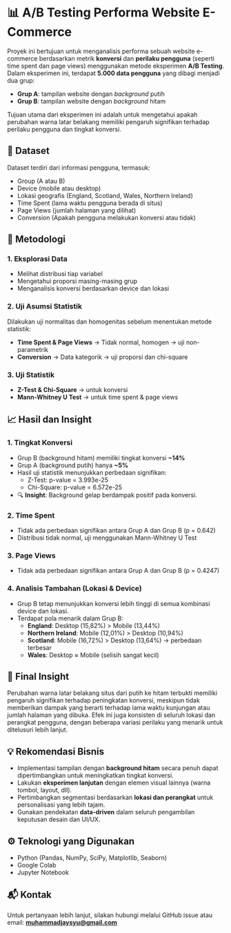 # 📊 A/B Testing Performa Website E-Commerce

Proyek ini bertujuan untuk menganalisis performa sebuah website e-commerce berdasarkan metrik **konversi** dan **perilaku pengguna** (seperti time spent dan page views) menggunakan metode eksperimen **A/B Testing**. Dalam eksperimen ini, terdapat **5.000 data pengguna** yang dibagi menjadi dua grup:

- **Grup A**: tampilan website dengan _background_ putih
- **Grup B**: tampilan website dengan _background_ hitam

Tujuan utama dari eksperimen ini adalah untuk mengetahui apakah perubahan warna latar belakang memiliki pengaruh signifikan terhadap perilaku pengguna dan tingkat konversi.

## 📁 Dataset
Dataset terdiri dari informasi pengguna, termasuk:
- Group (A atau B)
- Device (mobile atau desktop)
- Lokasi geografis (England, Scotland, Wales, Northern Ireland)
- Time Spent (lama waktu pengguna berada di situs)
- Page Views (jumlah halaman yang dilihat)
- Conversion (Apakah pengguna melakukan konversi atau tidak)

## 📌 Metodologi

### 1. Eksplorasi Data
- Melihat distribusi tiap variabel
- Mengetahui proporsi masing-masing grup
- Menganalisis konversi berdasarkan device dan lokasi

### 2. Uji Asumsi Statistik
Dilakukan uji normalitas dan homogenitas sebelum menentukan metode statistik:
- **Time Spent & Page Views** → Tidak normal, homogen → uji non-parametrik
- **Conversion** → Data kategorik → uji proporsi dan chi-square

### 3. Uji Statistik
- **Z-Test & Chi-Square** → untuk konversi
- **Mann-Whitney U Test** → untuk time spent & page views

## 📈 Hasil dan Insight

### 1. **Tingkat Konversi**
- Grup B (background hitam) memiliki tingkat konversi **~14%**
- Grup A (background putih) hanya **~5%**
- Hasil uji statistik menunjukkan perbedaan signifikan:
  - Z-Test: p-value = 3.993e-25
  - Chi-Square: p-value = 6.572e-25
- 🔍 **Insight**: Background gelap berdampak positif pada konversi.

### 2. **Time Spent**
- Tidak ada perbedaan signifikan antara Grup A dan Grup B (p = 0.642)
- Distribusi tidak normal, uji menggunakan Mann-Whitney U Test

### 3. **Page Views**
- Tidak ada perbedaan signifikan antara Grup A dan Grup B (p = 0.4247)

### 4. **Analisis Tambahan (Lokasi & Device)**
- Grup B tetap menunjukkan konversi lebih tinggi di semua kombinasi device dan lokasi.
- Terdapat pola menarik dalam Grup B:
  - **England**: Desktop (15,82%) > Mobile (13,44%)
  - **Northern Ireland**: Mobile (12,01%) > Desktop (10,94%)
  - **Scotland**: Mobile (16,72%) > Desktop (13,64%) → perbedaan terbesar
  - **Wales**: Desktop ≈ Mobile (selisih sangat kecil)

## 🧠 Final Insight

Perubahan warna latar belakang situs dari putih ke hitam terbukti memiliki pengaruh signifikan terhadap peningkatan konversi, meskipun tidak memberikan dampak yang berarti terhadap lama waktu kunjungan atau jumlah halaman yang dibuka. Efek ini juga konsisten di seluruh lokasi dan perangkat pengguna, dengan beberapa variasi perilaku yang menarik untuk ditelusuri lebih lanjut.

## 💡 Rekomendasi Bisnis

- Implementasi tampilan dengan **background hitam** secara penuh dapat dipertimbangkan untuk meningkatkan tingkat konversi.
- Lakukan **eksperimen lanjutan** dengan elemen visual lainnya (warna tombol, layout, dll).
- Pertimbangkan segmentasi berdasarkan **lokasi dan perangkat** untuk personalisasi yang lebih tajam.
- Gunakan pendekatan **data-driven** dalam seluruh pengambilan keputusan desain dan UI/UX.

## ⚙️ Teknologi yang Digunakan

- Python (Pandas, NumPy, SciPy, Matplotlib, Seaborn)
- Google Colab
- Jupyter Notebook

## 📬 Kontak

Untuk pertanyaan lebih lanjut, silakan hubungi melalui GitHub issue atau email: **muhammadjaysyu@gmail.com**
